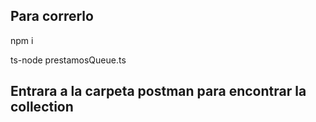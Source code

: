 ## Para correrlo
npm i

ts-node prestamosQueue.ts

## Entrara a la carpeta postman para encontrar la collection
